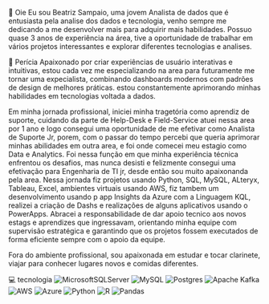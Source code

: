 👋 Oie
Eu sou Beatriz Sampaio, uma jovem Analista de dados que é entusiasta pela analise dos dados e tecnologia, venho sempre me dedicando a me desenvolver mais para adquirir mais habilidades.
Possuo quase 3 anos de experiência na área, tive a oportunidade de trabalhar em vários projetos interessantes e explorar diferentes tecnologias e analises.

🚀 Perícia
Apaixonado por criar experiências de usuário interativas e intuitivas, estou cada vez me especializando na area para futuramente me tornar uma expecialista, combinando dashboards modernos com padrões de design de melhores práticas. estou constantemente aprimorando minhas habilidades em tecnologias voltada a dados. 

Em minha jornada profissional, iniciei minha tragetória como aprendiz de suporte, cuidando da parte de Help-Desk e Field-Service atuei nessa area por 1 ano e logo consegui uma oportunidade de me efetivar como Analista de Suporte Jr, porem, com o passar do tempo percebi que queria aprimorar minhas abilidades em outra area, e foi onde comecei meu estagio como Data e Analytics. Foi nessa função em que minha experiência técnica enfrentou os desafios, mas nunca desisti e felizmente consegui uma efetivação para Engenharia de TI jr, desde então sou muito apaixonanda pela area. Nessa jornada fiz projetos usando Python, SQL, MySQL, ALteryx, Tableau, Excel, ambientes virtuais usando AWS, fiz tambem um desenvolvimento usando p app Insights da Azure com a Linguagem KQL, realizei a criação de Dashs e realizações de alguns aplicativos usando o PowerApps. Abracei a responsabilidade de dar apoio tecnico aos novos estags e aprendizes que ingressavam, orientando minha equipe com supervisão estratégica e garantindo que os projetos fossem executados de forma eficiente sempre com o apoio da equipe.

Fora do ambiente profissional, sou apaixonada em estudar e tocar clarinete, viajar para conhecer lugares novos e comidas diferentes. 

💻 tecnologia
![MicrosoftSQLServer](https://img.shields.io/badge/Microsoft%20SQL%20Server-CC2927?style=for-the-badge&logo=microsoft%20sql%20server&logoColor=white)  ![MySQL](https://img.shields.io/badge/mysql-4479A1.svg?style=for-the-badge&logo=mysql&logoColor=white)  ![Postgres](https://img.shields.io/badge/postgres-%23316192.svg?style=for-the-badge&logo=postgresql&logoColor=white)  ![Apache Kafka](https://img.shields.io/badge/Apache%20Kafka-000?style=for-the-badge&logo=apachekafka)  ![AWS](https://img.shields.io/badge/AWS-%23FF9900.svg?style=for-the-badge&logo=amazon-aws&logoColor=white)  ![Azure](https://img.shields.io/badge/azure-%230072C6.svg?style=for-the-badge&logo=microsoftazure&logoColor=white)  ![Python](https://img.shields.io/badge/python-3670A0?style=for-the-badge&logo=python&logoColor=ffdd54)  	![R](https://img.shields.io/badge/r-%23276DC3.svg?style=for-the-badge&logo=r&logoColor=white)   ![Pandas](https://img.shields.io/badge/pandas-%23150458.svg?style=for-the-badge&logo=pandas&logoColor=white)  
